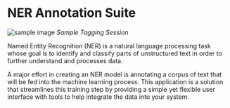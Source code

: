 # NER Annotation Suite
![sample image][sampleImage]
*Sample Tagging Session*

Named Entity Recognition (NER) is a natural language processing task whose goal is to identify and classify parts of unstructured text in order to further understand and processes data.

A major effort in creating an NER model is annotating a corpus of text that will be fed into the machine learning process. This application is a solution that streamlines this training step by providing a simple yet flexible user interface with tools to help integrate the data into your system.

[sampleImage]: https://christian-budhi-hosting.s3.amazonaws.com/portfolio/ner-annotation-suite.PNG